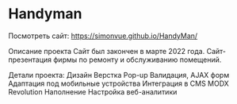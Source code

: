 # Handyman

Посмотреть сайт: https://simonvue.github.io/HandyMan/

Описание проекта
Сайт был закончен в марте 2022 года. Сайт-презентация фирмы по ремонту и обслуживанию помещений.


Детали проекта:
Дизайн
Верстка
Pop-up
Валидация, AJAX форм
Адаптация под мобильные устройства
Интеграция в CMS MODX Revolution
Наполнение
Настройка веб-аналитики